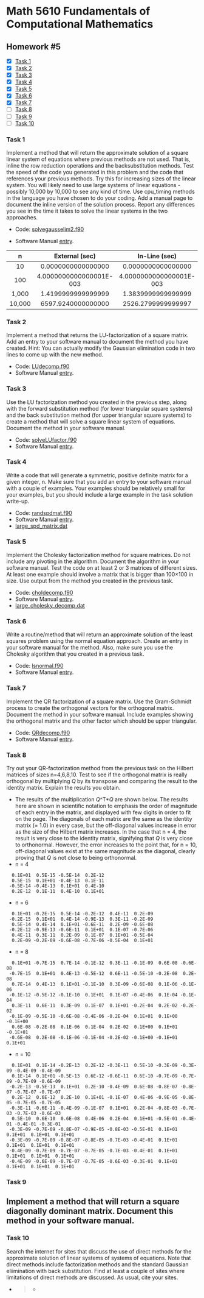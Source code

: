# Math 5610 Fundamentals of Computational Mathematics

## Homework #5

- [x] [Task 1](#task-1)
- [x] [Task 2](#task-2)
- [x] [Task 3](#task-3)
- [x] [Task 4](#task-4)
- [x] [Task 5](#task-5)
- [x] [Task 6](#task-6)
- [x] [Task 7](#task-7)
- [ ] [Task 8](#task-8)
- [ ] [Task 9](#task-9)
- [ ] [Task 10](#task-10)

### Task 1
Implement a method that will return the approximate solution of a square linear system of equations where previous methods are not used. That is, inline the row reduction operations and the backsubstitution methods. Test the speed of the code you generated in this problem and the code that references your previous methods. Try this for increasing sizes of the linear system. You will likely need to use large systems of linear equations - possibly 10,000 by 10,000 to see any kind of time. Use cpu_timing methods in the language you have chosen to do your coding. Add a manual page to document the inline version of the solution process. Report any differences you see in the time it takes to solve the linear systems in the two approaches.
- Code: [solvegausselim2.f90](solvegausselim2.f90)

- Software Manual [entry](Software_Manual/solvegausselim2.md).



|   n    |     External (sec)      |      In-Line (sec)      |
| :----: | :---------------------: | :---------------------: |
|   10   |   0.0000000000000000    |   0.0000000000000000    |
|  100   | 4.0000000000000001E-003 | 4.0000000000000001E-003 |
| 1,000  |   1.4199999999999999    |   1.3839999999999999    |
| 10,000 |   6597.9240000000000    |   2526.2799999999997    |

  

### Task 2
Implement a method that returns the LU-factorization of a square matrix. Add an entry to your software manual to document the method you have created. Hint: You can actually modify the Gaussian elimination code in two lines to come up with the new method.
- Code: [LUdecomp.f90](LUdecomp.f90)
- Software Manual [entry](Software_Manual/LUdecomp.md).

### Task 3
Use the LU factorization method you created in the previous step, along with the forward substitution method (for lower triangular square systems) and the back substitution method (for upper triangular square systems) to create a method that will solve a square linear system of equations. Document the method in your software manual.
- Code: [solveLUfactor.f90](solveLUfactor.f90)
- Software Manual [entry](Software_Manual/solveLUfactor.md).

### Task 4
Write a code that will generate a symmetric, positive definite matrix for a given integer, n. Make sure that you add an entry to your software manual with a couple of examples. Your examples should be relatively small for your examples, but you should include a large example in the task solution write-up.
- Code: [randspdmat.f90](randspdmat.f90)
- Software Manual [entry](Software_Manual/randspdmat.md).
- [large_spd_matrix.dat](large_spd_matrix.dat)

### Task 5
Implement the Cholesky factorization method for square matrices. Do not include any pivoting in the algorithm. Document the algorithm in your software manual. Test the code on at least 2 or 3 matrices of different sizes. At least one example should involve a matrix that is bigger than 100×100 in size. Use output from the method you created in the previous task.
- Code: [choldecomp.f90](choldecomp.f90)
- Software Manual [entry](Software_Manual/choldecomp.md).
- [large_cholesky_decomp.dat](large_cholesky_decomp.dat)

### Task 6
Write a routine/method that will return an approximate solution of the least squares problem using the normal equation approach. Create an entry in your software manual for the method. Also, make sure you use the Cholesky algorithm that you created in a previous task.
- Code: [lsnormal.f90](lsnormal.f90)
- Software Manual [entry](Software_Manual/lsnormal.md).

### Task 7
Implement the QR factorization of a square matrix. Use the Gram-Schmidt process to create the orthogonal vectors for the orthogonal matrix. Document the method in your software manual. Include examples showing the orthogonal matrix and the other factor which should be upper triangular.
- Code: [QRdecomp.f90](QRdecomp.f90)
- Software Manual [entry](Software_Manual/QRdecomp.md).

### Task 8
Try out your QR-factorization method from the previous task on the Hilbert matrices of sizes n=4,6,8,10. Test to see if the orthogonal matrix is really orthogonal by multiplying _Q_ by its transpose and comparing the result to the identity matrix. Explain the results you obtain.
- The results of the multiplication _Q_^T*_Q_ are shown below. The results here are shown in scientific notation to emphasis the order of magnitude of each entry in the matrix, and displayed with few digits in order to fit on the page. The diagonals of each matrix are the same as the identity matrix (= 1.0) in every case, but the off-diagonal values increase in error as the size of the Hilbert matrix increases. In the case that n = 4, the result is very close to the identity matrix, signifying that _Q_ is very close to orthonormal.  However, the error increases to the point that, for n = 10, off-diagonal values exist at the same magnitude as the diagonal, clearly proving that _Q_ is not close to being orthonormal.
- n = 4
```
  0.1E+01  0.5E-15 -0.5E-14  0.2E-12
  0.5E-15  0.1E+01 -0.4E-13  0.1E-11
 -0.5E-14 -0.4E-13  0.1E+01  0.4E-10
  0.2E-12  0.1E-11  0.4E-10  0.1E+01
```

- n = 6
```
  0.1E+01 -0.2E-15  0.5E-14 -0.2E-12  0.4E-11  0.2E-09
 -0.2E-15  0.1E+01  0.4E-14 -0.9E-13  0.3E-11 -0.2E-09
  0.5E-14  0.4E-14  0.1E+01 -0.6E-11  0.2E-09 -0.6E-08
 -0.2E-12 -0.9E-13 -0.6E-11  0.1E+01  0.1E-07 -0.7E-06
  0.4E-11  0.3E-11  0.2E-09  0.1E-07  0.1E+01 -0.5E-04
  0.2E-09 -0.2E-09 -0.6E-08 -0.7E-06 -0.5E-04  0.1E+01
```

- n = 8
```
  0.1E+01 -0.7E-15  0.7E-14 -0.1E-12  0.3E-11 -0.1E-09  0.6E-08 -0.6E-08
 -0.7E-15  0.1E+01  0.4E-13 -0.5E-12  0.6E-11 -0.5E-10 -0.2E-08  0.2E-08
  0.7E-14  0.4E-13  0.1E+01 -0.1E-10  0.3E-09 -0.6E-08  0.1E-06 -0.1E-06
 -0.1E-12 -0.5E-12 -0.1E-10  0.1E+01  0.1E-07 -0.4E-06  0.1E-04 -0.1E-04
  0.3E-11  0.6E-11  0.3E-09  0.1E-07  0.1E+01 -0.2E-04  0.2E-02 -0.2E-02
 -0.1E-09 -0.5E-10 -0.6E-08 -0.4E-06 -0.2E-04  0.1E+01  0.1E+00 -0.1E+00
  0.6E-08 -0.2E-08  0.1E-06  0.1E-04  0.2E-02  0.1E+00  0.1E+01 -0.1E+01
 -0.6E-08  0.2E-08 -0.1E-06 -0.1E-04 -0.2E-02 -0.1E+00 -0.1E+01  0.1E+01
```

- n = 10
```
  0.1E+01  0.1E-14 -0.2E-13  0.2E-12 -0.3E-11  0.5E-10 -0.3E-09 -0.3E-09 -0.4E-09 -0.4E-09
  0.1E-14  0.1E+01 -0.5E-13  0.6E-12 -0.6E-11  0.6E-10 -0.7E-09 -0.7E-09 -0.7E-09 -0.6E-09
 -0.2E-13 -0.5E-13  0.1E+01  0.2E-10 -0.4E-09  0.6E-08 -0.8E-07 -0.8E-07 -0.7E-07 -0.7E-07
  0.2E-12  0.6E-12  0.2E-10  0.1E+01 -0.1E-07  0.4E-06 -0.9E-05 -0.8E-05 -0.7E-05 -0.7E-05
 -0.3E-11 -0.6E-11 -0.4E-09 -0.1E-07  0.1E+01  0.2E-04 -0.8E-03 -0.7E-03 -0.7E-03 -0.6E-03
  0.5E-10  0.6E-10  0.6E-08  0.4E-06  0.2E-04  0.1E+01 -0.5E-01 -0.4E-01 -0.4E-01 -0.3E-01
 -0.3E-09 -0.7E-09 -0.8E-07 -0.9E-05 -0.8E-03 -0.5E-01  0.1E+01  0.1E+01  0.1E+01  0.1E+01
 -0.3E-09 -0.7E-09 -0.8E-07 -0.8E-05 -0.7E-03 -0.4E-01  0.1E+01  0.1E+01  0.1E+01  0.1E+01
 -0.4E-09 -0.7E-09 -0.7E-07 -0.7E-05 -0.7E-03 -0.4E-01  0.1E+01  0.1E+01  0.1E+01  0.1E+01
 -0.4E-09 -0.6E-09 -0.7E-07 -0.7E-05 -0.6E-03 -0.3E-01  0.1E+01  0.1E+01  0.1E+01  0.1E+01
```


### Task 9
Implement a method that will return a square diagonally dominant matrix. Document this method in your software manual.
- 

### Task 10
Search the internet for sites that discuss the use of direct methods for the approximate solution of linear systems of systems of equations. Note that direct methods include factorization methods and the standard Gaussian eliimination with back substitution. Find at least a couple of sites where limitations of direct methods are discussed. As usual, cite your sites.

- > 
  >
  > - 